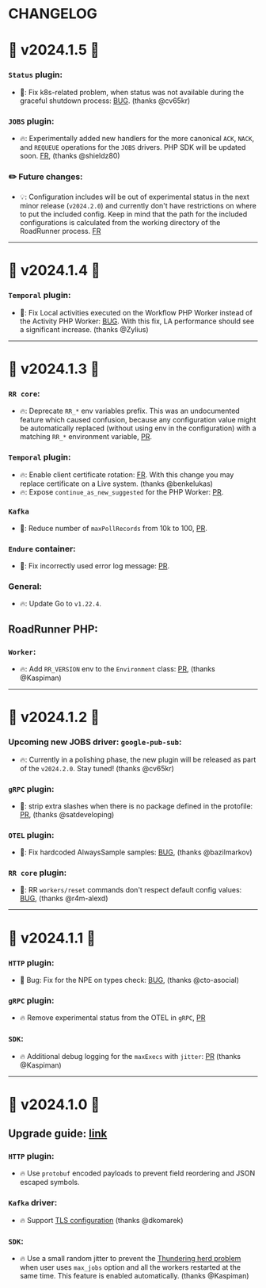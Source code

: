 # CHANGELOG

# 🚀 v2024.1.5 🚀

### `Status` plugin:
- 🐛: Fix k8s-related problem, when status was not available during the graceful shutdown process: [BUG](https://github.com/roadrunner-server/roadrunner/issues/1924). (thanks @cv65kr)

### `JOBS` plugin:
- 🔥: Experimentally added new handlers for the more canonical `ACK`, `NACK`, and `REQUEUE` operations for the `JOBS` drivers. PHP SDK will be updated soon. [FR](https://github.com/roadrunner-server/roadrunner/issues/1941), (thanks @shieldz80)

### ✏️ Future changes:
- 💡: Configuration includes will be out of experimental status in the next minor release (`v2024.2.0`) and currently don't have restrictions on where to put the included config. Keep in mind that the path for the included configurations is calculated from the working directory of the RoadRunner process. [FR](https://github.com/roadrunner-server/roadrunner/issues/935)

---

# 🚀 v2024.1.4 🚀

### `Temporal` plugin:
- 🐛: Fix Local activities executed on the Workflow PHP Worker instead of the Activity PHP Worker: [BUG](https://github.com/roadrunner-server/roadrunner/issues/1940). With this fix, LA performance should see a significant increase. (thanks @Zylius)


---

# 🚀 v2024.1.3 🚀

### `RR core`:
- 🔥: Deprecate `RR_*` env variables prefix. This was an undocumented feature which caused confusion, because any configuration value might be automatically replaced (without using env in the configuration) with a matching `RR_*` environment variable, [PR](https://github.com/roadrunner-server/roadrunner/pull/1929).

### `Temporal` plugin:
- 🔥: Enable client certificate rotation: [FR](https://github.com/temporalio/roadrunner-temporal/issues/522). With this change you may replace certificate on a Live system. (thanks @benkelukas)
- 🔥: Expose `continue_as_new_suggested` for the PHP Worker: [PR](https://github.com/temporalio/roadrunner-temporal/pull/520).

### `Kafka`
- 🐛: Reduce number of `maxPollRecords` from 10k to 100, [PR](https://github.com/roadrunner-server/kafka/commit/f7950cb538e6c670cfc50681e61eb939c591f27b).

### `Endure` container:
- 🐛: Fix incorrectly used error log message: [PR](https://github.com/roadrunner-server/endure/pull/175).

### General:
- 🔥: Update Go to `v1.22.4`.

## RoadRunner PHP:

### `Worker`:
- 🔥: Add `RR_VERSION` env to the `Environment` class: [PR](https://github.com/roadrunner-php/worker/pull/37), (thanks @Kaspiman)


---

# 🚀 v2024.1.2 🚀

### Upcoming new JOBS driver: `google-pub-sub`:
- 🔥: Currently in a polishing phase, the new plugin will be released as part of the `v2024.2.0`. Stay tuned! (thanks @cv65kr)

### `gRPC` plugin:
- 🐛: strip extra slashes when there is no package defined in the protofile: [PR](https://github.com/roadrunner-server/grpc/pull/134), (thanks @satdeveloping)

### `OTEL` plugin:
- 🐛: Fix hardcoded AlwaysSample samples: [BUG](https://github.com/roadrunner-server/roadrunner/issues/1918), (thanks @bazilmarkov)

### `RR core` plugin:
- 🐛: RR `workers/reset` commands don't respect default config values: [BUG](https://github.com/roadrunner-server/roadrunner/issues/1914), (thanks @r4m-alexd)

---

# 🚀 v2024.1.1 🚀

### `HTTP` plugin:
- 🐛 Bug: Fix for the NPE on types check: [BUG](https://github.com/roadrunner-server/roadrunner/issues/1903), (thanks @cto-asocial)

### `gRPC` plugin:
- 🔥 Remove experimental status from the OTEL in `gRPC`, [PR](https://github.com/roadrunner-server/grpc/pull/133)

### `SDK`:
- 🔥 Additional debug logging for the `maxExecs` with `jitter`: [PR](https://github.com/roadrunner-server/sdk/pull/121) (thanks @Kaspiman)

---

# 🚀 v2024.1.0 🚀

## Upgrade guide: [link](https://docs.roadrunner.dev/general/compatibility)

### `HTTP` plugin:
- 🔥 Use `protobuf` encoded payloads to prevent field reordering and JSON escaped symbols.

### `Kafka` driver:
- 🔥 Support [TLS configuration](https://docs.roadrunner.dev/queues-and-jobs/kafka#configuration) (thanks @dkomarek)

### `SDK`:
- 🔥 Use a small random jitter to prevent the [Thundering herd problem](https://en.wikipedia.org/wiki/Thundering_herd_problem) when user uses `max_jobs` option and all the workers restarted at the same time. This feature is enabled automatically. (thanks @Kaspiman)
